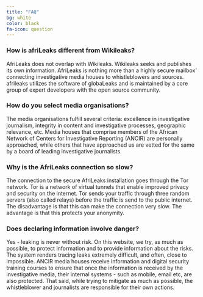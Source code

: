 ```yaml
---
title: "FAQ"
bg: white
color: black
fa-icon: question
---
```


### How is afriLeaks different from Wikileaks?
AfriLeaks does not overlap with Wikileaks. Wikileaks seeks and publishes its own information. AfriLeaks is nothing more than a highly secure mailbox' connecting investigative media houses to whistleblowers and sources. afrileaks utilizes the software of globaLeaks and is maintained by a core group of expert developers with the open source community.

### How do you select media organisations?
The media organisations fulfill several criteria: excellence in investigative journalism, integrity in content and investigative processes, geographic relevance, etc. Media houses that comprise members of the African Network of Centers for Investigative Reporting (ANCIR) are personally approached, while others that have approached us are vetted for the same by a board of leading investigative journalists.

### Why is the AfriLeaks connection so slow?
The connection to the secure AfriLeaks installation goes through the Tor network. Tor is a network of virtual tunnels that enable improved privacy and security on the internet. Tor sends your traffic through three random servers (also called relays) before the traffic is send to the public internet. The disadvantage is that this can make the connection very slow. The advantage is that this protects your anonymity.

### Does declaring information involve danger?
Yes - leaking is never without risk. On this website, we try, as much as possible, to protect information and to provide information about the risks. The system renders tracing leaks extremely difficult, and often, close to impossible. ANCIR media houses receive information and digital security training courses to ensure that once the information is received by the investigative media, their internal systems - such as mobile, email etc, are also protected. That said, while trying to mitigate as much as possible, the whistleblower and journalists are responsible for their own actions.
